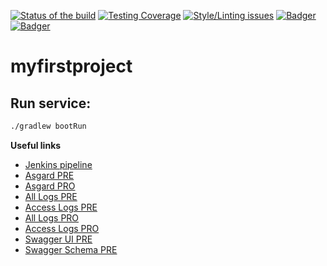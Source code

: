 <!-- Badger start badges -->
[![Status of the build](https://badger.spt-engprod-pro.schibsted.io/badge/travis/scmspain/myfirstproject)](https://travis.schibsted.io/scmspain/myfirstproject) 
[![Testing Coverage](https://badger.spt-engprod-pro.schibsted.io/badge/coverage/scmspain/myfirstproject)](https://reports.spt-engprod-pro.schibsted.io/#/scmspain/myfirstproject?branch=master&type=push&daterange&daterange) 
[![Style/Linting issues](https://badger.spt-engprod-pro.schibsted.io/badge/issues/scmspain/myfirstproject)](https://reports.spt-engprod-pro.schibsted.io/#/scmspain/myfirstproject?branch=master&type=push&daterange&daterange) 
[![Badger](https://badger.spt-engprod-pro.schibsted.io/badge/quality_index/scmspain/myfirstproject)](https://databulous.spt-engprod-pro.schibsted.io/quality/repo/scmspain/myfirstproject) 
[![Badger](https://badger.spt-engprod-pro.schibsted.io/badge/engprod/scmspain/myfirstproject)](https://github.schibsted.io/spt-engprod/badger)
<!-- Badger end badges -->

# myfirstproject

## Run service:
```bash
./gradlew bootRun
```

**Useful links**
- [Jenkins pipeline](http://jenkins.jibars-pro.spain.schibsted.io:8080/view/myfirstproject/view/pipeline/)
- [Asgard PRE](http://asgard.jibars-pre.spain.schibsted.io:8080/eu-west-1/cluster/list)
- [Asgard PRO](http://asgard.jibars-pro.spain.schibsted.io:8080/eu-west-1/cluster/list)
- [All Logs PRE](https://search-logstash-global-pre-pszu5ukdauwdvopmwfczw7iptm.eu-west-1.es.amazonaws.com/_plugin/kibana/#/discover?_g=\(\)&_a=\(columns:!\(_source\),index:'logstash-*',interval:auto,query:\(query_string:\(analyze_wildcard:!t,query:'beat.name:%22myfirstproject%22'\)\),sort:!\('@timestamp',desc\)\))
- [Access Logs PRE](https://search-logstash-global-pre-pszu5ukdauwdvopmwfczw7iptm.eu-west-1.es.amazonaws.com/_plugin/kibana/#/discover?_g=\(\)&_a=\(columns:!\(_source\),index:'logstash-*',interval:auto,query:\(query_string:\(analyze_wildcard:!t,query:'beat.name:%22myfirstproject%22%20AND%20fields.type:%22access%22'\)\),sort:!\('@timestamp',desc\)\))
- [All Logs PRO](https://search-logstash-global-pro-z7puthnxiyr3oq7o2ktnpemdnu.eu-west-1.es.amazonaws.com/_plugin/kibana/#/discover?_g=\(\)&_a=\(columns:!\(_source\),index:'logstash-*',interval:auto,query:\(query_string:\(analyze_wildcard:!t,query:'beat.name:%22myfirstproject%22'\)\),sort:!\('@timestamp',desc\)\))
- [Access Logs PRO](https://search-logstash-global-pro-z7puthnxiyr3oq7o2ktnpemdnu.eu-west-1.es.amazonaws.com/_plugin/kibana/#/discover?_g=\(\)&_a=\(columns:!\(_source\),index:'logstash-*',interval:auto,query:\(query_string:\(analyze_wildcard:!t,query:'beat.name:%22myfirstproject%22%20AND%20fields.type:%22access%22'\)\),sort:!\('@timestamp',desc\)\))
- [Swagger UI PRE](https://myfirstproject.global-pre.spain.schibsted.io/swagger-ui.html)
- [Swagger Schema PRE](https://myfirstproject.global-pre.spain.schibsted.io/schema)
